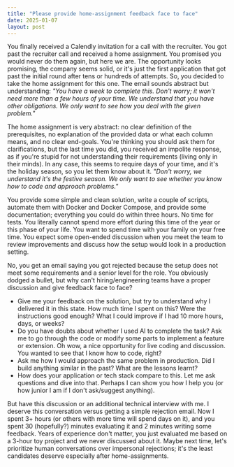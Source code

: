 ```yaml
---
title: "Please provide home-assignment feedback face to face"
date: 2025-01-07
layout: post
---
```


You finally received a Calendly invitation for a call with the recruiter. You got past the recruiter call and received a home assignment. You promised you would never do them again, but here we are. The opportunity looks promising, the company seems solid, or it's just the first application that got past the initial round after tens or hundreds of attempts. So, you decided to take the home assignment for this one. The email sounds abstract but understanding:
*"You have a week to complete this. Don't worry; it won't need more than a few hours of your time. We understand that you have other obligations. We only want to see how you deal with the given problem."*

The home assignment is very abstract: no clear definition of the prerequisites, no explanation of the provided data or what each column means, and no clear end-goals. You're thinking you should ask them for clarifications, but the last time you did, you received an impolite response, as if you're stupid for not understanding their requirements (living only in their minds). In any case, this seems to require days of your time, and it's the holiday season, so you let them know about it.
*"Don't worry, we understand it's the festive season. We only want to see whether you know how to code and approach problems."*

You provide some simple and clean solution, write a couple of scripts, automate them with Docker and Docker Compose, and provide some documentation; everything you could do within three hours. No time for tests. You literally cannot spend more effort during this time of the year or this phase of your life. You want to spend time with your family on your free time. You expect some open-ended discussion when you meet the team to review improvements and discuss how the setup would look in a production setting. 

No, you get an email saying you got rejected because the setup does not meet some requirements and a senior level for the role. You obviously dodged a bullet, but why can't hiring/engineering teams have a proper discussion and give feedback face to face? 

- Give me your feedback on the solution, but try to understand why I delivered it in this state. How much time I spent on this? Were the instructions good enough? What I could improve if I had 10 more hours, days, or weeks?
- Do you have doubts about whether I used AI to complete the task? Ask me to go through the code or modify some parts to implement a feature or extension. Oh wow, a nice opportunity for live coding and discussion. You wanted to see that I know how to code, right?
- Ask me how I would approach the same problem in production. Did I build anything similar in the past? What are the lessons learnt? 
- How does your application or tech stack compare to this. Let me ask questions and dive into that. Perhaps I can show you how I help you (or how junior I am if I don't ask/suggest anything).

But have this discussion or an additional technical interview with me. I deserve this conversation versus getting a simple rejection email. Now I spent 3+ hours (or others with more time will spend days on it), and you spent 30 (hopefully?) minutes evaluating it and 2 minutes writing some feedback. Years of experience don't matter, you just evaluated me based on a 3-hour toy project and we never discussed about it. Maybe next time, let's prioritize human conversations over impersonal rejections; it's the least candidates deserve especially after home-assignments.
